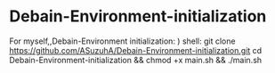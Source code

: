 # Debain-Environment-initialization
For myself,,Debain-Environment initialization: )
shell:
git clone https://github.com/ASuzuhA/Debain-Environment-initialization.git
cd Debain-Environment-initialization && chmod +x main.sh && ./main.sh
